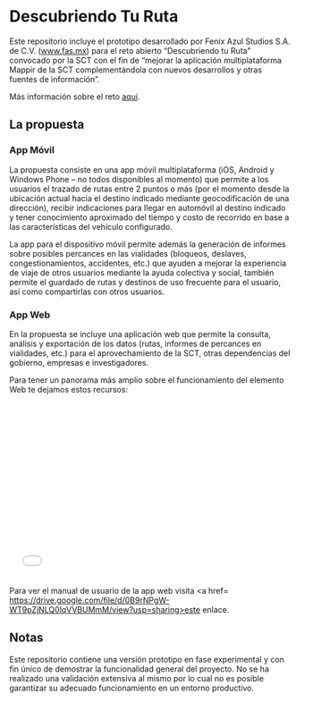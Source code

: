 ﻿Descubriendo Tu Ruta
====================

Este repositorio incluye el prototipo desarrollado por Fenix Azul Studios S.A. de C.V. (<a href=http://www.fas.mx>www.fas.mx</a>) para el reto abierto “Descubriendo tu Ruta” convocado por la SCT con el fin de “mejorar la aplicación multiplataforma Mappir de la SCT complementándola con nuevos desarrollos y otras fuentes de información”.

Más información sobre el reto <a href=http://retos.datos.gob.mx/organizaciones/6/retos/4-descubriendo-tu-ruta>aquí</a>.

<h2>La propuesta</h2>

<h3>App Móvil</h3>
La propuesta consiste en una app móvil multiplataforma (iOS, Android y Windows Phone – no todos disponibles al momento) que permite a los usuarios el trazado de rutas entre 2 puntos o más (por el momento desde la ubicación actual hacia el destino indicado mediante geocodificación de una dirección), recibir indicaciones para llegar en automóvil al destino indicado y tener conocimiento aproximado del tiempo y costo de recorrido en base a las características del vehículo configurado.

La app para el dispositivo móvil permite además la generación de informes sobre posibles percances en las vialidades (bloqueos, deslaves, congestionamientos, accidentes, etc.) que ayuden a mejorar la experiencia de viaje de otros usuarios mediante la ayuda colectiva y social, también permite el guardado de rutas y destinos de uso frecuente para el usuario, así como compartirlas con otros usuarios.

<h3>App Web</h3>
En la propuesta se incluye una aplicación web que permite la consulta, análisis y exportación de los datos (rutas, informes de percances en vialidades, etc.) para el aprovechamiento de la SCT, otras dependencias del gobierno, empresas e investigadores.

Para tener un panorama más amplio sobre el funcionamiento del elemento Web te dejamos estos recursos:

<iframe width="560" height="315" src="//www.youtube.com/embed/GSfYcVZxa24" frameborder="0" allowfullscreen></iframe>

Para ver el manual de usuario de la app web visita <a href= https://drive.google.com/file/d/0B9rNPgW-WT9pZjNLQ0lqVVBUMmM/view?usp=sharing>este enlace</a>.

<h2>Notas</h2>
Este repositorio contiene una versión prototipo en fase experimental y con fin único de demostrar la funcionalidad general del proyecto. No se ha realizado una validación extensiva al mismo por lo cual no es posible garantizar su adecuado funcionamiento en un entorno productivo.
